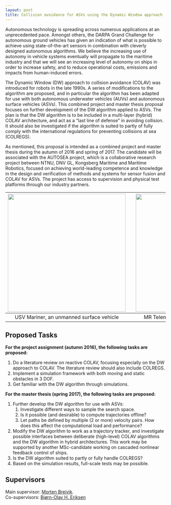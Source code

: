 ```yaml
---
layout: post
title: Collision avoidance for ASVs using the Dynamic Window approach
---
```

Autonomous technology is spreading across numerous applications at an unprecedented pace. Amongst others, the DARPA Grand Challenge for autonomous ground vehicles has given an indication of what is possible to achieve using state-of-the-art sensors in combination with cleverly designed autonomous algorithms. We believe the increasing use of autonomy in vehicle systems eventually will propagate to the maritime industry and that we will see an increasing level of autonomy on ships in order to increase safety, and to reduce operational costs, emissions and impacts from human-induced errors.

The Dynamic Window (DW) approach to collision avoidance (COLAV) was introduced for robots in the late 1990s. A series of modifications to the algorithm are proposed, and in particular the algorithm has been adapted for use with both autonomous underwater vehicles (AUVs) and autonomous surface vehicles (ASVs). This combined project and master thesis proposal focuses on further development of the DW algorithm applied to ASVs. The plan is that the DW algorithm is to be included in a multi-layer (hybrid) COLAV architecture, and act as a “last line of defense” in avoiding collision. It should also be investigated if the algorithm is suited to partly of fully comply with the international regulations for preventing collisions at sea (COLREGS).

As mentioned, this proposal is intended as a combined project and master thesis during the autumn of 2016 and spring of 2017. The candidate will be associated with the AUTOSEA project, which is a collaborative research project between NTNU, DNV GL, Kongsberg Maritime and Maritime Robotics, focused on achieving world-leading competence and knowledge in the design and verification of methods and systems for sensor fusion and COLAV for ASVs. The project has access to supervision and physical test platforms through our industry partners.

| <img src="{{site.url}}/assets/mariner.jpg" width="370"> | | <img src="{{site.url}}/assets/telemetron4a.jpg" width="370"> |
|:---:| :---: |:---:|
| USV Mariner, an unmanned surface vehicle | | MR Telemetron, a dual-use surface vessel |

## Proposed Tasks
**For the project assignment (autumn 2016), the following tasks are proposed:**

1. Do a literature review on reactive COLAV, focusing especially on the DW approach to COLAV. The literature review should also include COLREGS.
2. Implement a simulation framework with both moving and static obstacles in 3 DOF.
3. Get familiar with the DW algorithm through simulations.

**For the master thesis (spring 2017), the following tasks are proposed:**

1. Further develop the DW algorithm for use with ASVs:
    1. Investigate different ways to sample the search space.
    2. Is it possible (and desirable) to compute trajectories offline?
    3. Let paths be defined by multiple (2 or more) velocity pairs. How does this affect the computational load and performance?
2. Modify the DW algorithm to work as a trajectory tracker, and investigate possible interfaces between deliberate (high-level) COLAV algorithms and the DW algorithm in hybrid architectures. This work may be supported by another MSc-candidate working on cascaded nonlinear feedback control of ships.
3. Is the DW algorithm suited to partly or fully handle COLREGS?
4. Based on the simulation results, full-scale tests may be possible.

## Supervisors 
Main supervisor: [Morten Breivik](http://www.ntnu.no/ansatte/morten.breivik). <br />
Co-supervisors: [Bjørn-Olav H. Eriksen](http://www.ntnu.no/ansatte/boerikse)